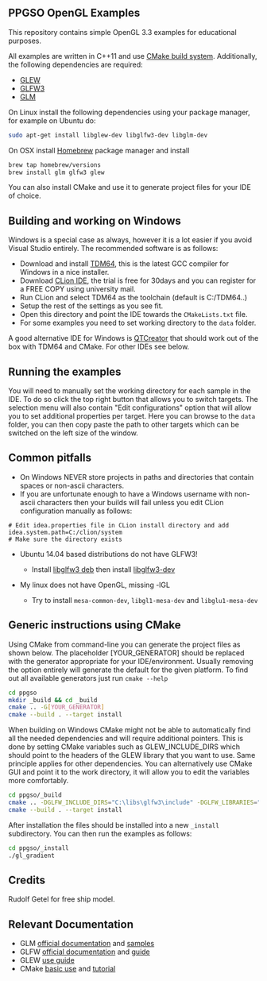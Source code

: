 PPGSO OpenGL Examples
----

This repository contains simple OpenGL 3.3 examples for educational purposes.

All examples are written in C++11 and use [CMake build system](http://cmake.org). Additionally, the following dependencies are required:

* [GLEW][1]
* [GLFW3][2]
* [GLM][3]

On Linux install the following dependencies using your package manager, for example on Ubuntu do:

```bash
sudo apt-get install libglew-dev libglfw3-dev libglm-dev
```

On OSX install [Homebrew][4] package manager and install

```bash
brew tap homebrew/versions
brew install glm glfw3 glew
```

You can also install CMake and use it to generate project files for your IDE of choice.

Building and working on Windows
----

Windows is a special case as always, however it is a lot easier if you avoid Visual Studio entirely. The recommended software is as follows:

* Download and install [TDM64][5], this is the latest GCC compiler for Windows in a nice installer.
* Download [CLion IDE][6], the trial is free for 30days and you can register for a FREE COPY using university mail.
* Run CLion and select TDM64 as the toolchain (default is C:/TDM64..)
* Setup the rest of the settings as you see fit.
* Open this directory and point the IDE towards the `CMakeLists.txt` file.
* For some examples you need to set working directory to the `data` folder.

A good alternative IDE for Windows is [QTCreator][7] that should work out of the box with TDM64 and CMake. For other IDEs see below.

Running the examples
----

You will need to manually set the working directory for each sample in the IDE. To do so click the top right button that allows you to switch targets. The selection menu will also contain "Edit configurations" option that will allow you to set additional properties per target. Here you can browse to the `data` folder, you can then copy paste the path to other targets which can be switched on the left size of the window.

Common pitfalls
---
* On Windows NEVER store projects in paths and directories that contain spaces or non-ascii characters.
* If you are unfortunate enough to have a Windows username with non-ascii characters then your builds will fail unless you edit CLion configuration manually as follows:

```
# Edit idea.properties file in CLion install directory and add
idea.system.path=C:/clion/system
# Make sure the directory exists
```

* Ubuntu 14.04 based distributions do not have GLFW3!
  * Install [libglfw3 deb][8] then install [libglfw3-dev][9]

* My linux does not have OpenGL, missing -lGL
  * Try to install `mesa-common-dev`, `libgl1-mesa-dev` and `libglu1-mesa-dev`

Generic instructions using CMake
----

Using CMake from command-line you can generate the project files as shown below. The placeholder [YOUR_GENERATOR] should be replaced with the generator appropriate for your IDE/environment. Usually removing the option entirely will generate the default for the given platform. To find out all available generators just run `cmake --help`

```bash
cd ppgso
mkdir _build && cd _build
cmake .. -G[YOUR_GENERATOR]
cmake --build . --target install
```

When building on Windows CMake might not be able to automatically find all the needed dependencies and will require additional pointers. This is done by setting CMake variables such as GLEW_INCLUDE_DIRS which should point to the headers of the GLEW library that you want to use. Same principle applies for other dependencies. You can alternatively use CMake GUI and point it to the work directory, it will allow you to edit the variables more comfortably.

```bash
cd ppgso/_build
cmake .. -DGLFW_INCLUDE_DIRS="C:\libs\glfw3\include" -DGLFW_LIBRARIES="C:\libs\glfw3\glfw3.dll"
cmake --build . --target install
```

After installation the files should be installed into a new `_install` subdirectory. You can then run the examples as follows:

```bash
cd ppgso/_install
./gl_gradient
```

Credits
----
Rudolf Getel for free ship model.

Relevant Documentation
----
- GLM [official documentation][10] and [samples][11]
- GLFW [official documentation][12] and [guide][13]
- GLEW [use guide][14]
- CMake [basic use][15] and [tutorial][16]

[1]: http://glew.sourceforge.net
[2]: http://www.glfw.org
[3]: http://glm.g-truc.net
[4]: http://brew.sh
[5]: http://tdm-gcc.tdragon.net
[6]: https://www.jetbrains.com/clion/
[7]: http://www.qt.io/ide/
[8]: http://launchpadlibrarian.net/173940430/libglfw3_3.0.4-1_amd64.deb
[9]: http://launchpadlibrarian.net/173940431/libglfw3-dev_3.0.4-1_amd64.deb
[10]: http://glm.g-truc.net/0.9.7/api/a00162.html
[11]: http://glm.g-truc.net/0.9.7/code.html
[12]: http://www.glfw.org/docs/latest/
[13]: http://www.glfw.org/docs/latest/quick.html
[14]: http://glew.sourceforge.net/basic.html
[15]: https://cmake.org/runningcmake/
[16]: https://cmake.org/cmake-tutorial/
